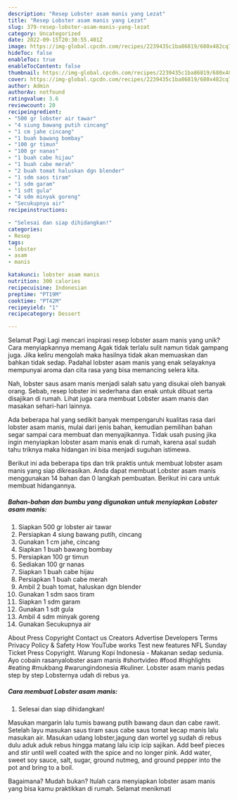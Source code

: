 ```yaml
---
description: "Resep Lobster asam manis yang Lezat"
title: "Resep Lobster asam manis yang Lezat"
slug: 379-resep-lobster-asam-manis-yang-lezat
category: Uncategorized
date: 2022-09-15T20:30:55.401Z
image: https://img-global.cpcdn.com/recipes/2239435c1ba86819/680x482cq70/lobster-asam-manis-foto-resep-utama.jpg
hideToc: false
enableToc: true
enableTocContent: false
thumbnail: https://img-global.cpcdn.com/recipes/2239435c1ba86819/680x482cq70/lobster-asam-manis-foto-resep-utama.jpg
cover: https://img-global.cpcdn.com/recipes/2239435c1ba86819/680x482cq70/lobster-asam-manis-foto-resep-utama.jpg
author: Admin
authorAv: notfound
ratingvalue: 3.6
reviewcount: 20
recipeingredient:
- "500 gr lobster air tawar"
- "4 siung bawang putih cincang"
- "1 cm jahe cincang"
- "1 buah bawang bombay"
- "100 gr timun"
- "100 gr nanas"
- "1 buah cabe hijau"
- "1 buah cabe merah"
- "2 buah tomat haluskan dgn blender"
- "1 sdm saos tiram"
- "1 sdm garam"
- "1 sdt gula"
- "4 sdm minyak goreng"
- "Secukupnya air"
recipeinstructions:

- "Selesai dan siap dihidangkan!"
categories:
- Resep
tags:
- lobster
- asam
- manis

katakunci: lobster asam manis 
nutrition: 300 calories
recipecuisine: Indonesian
preptime: "PT19M"
cooktime: "PT42M"
recipeyield: "1"
recipecategory: Dessert

---
```



Selamat Pagi Lagi mencari inspirasi resep lobster asam manis yang unik? Cara menyiapkannya memang Agak tidak terlalu sulit namun tidak gampang juga. Jika keliru mengolah maka hasilnya tidak akan memuaskan dan bahkan tidak sedap. Padahal lobster asam manis yang enak selayaknya mempunyai aroma dan cita rasa yang bisa memancing selera kita.


Nah, lobster saus asam manis menjadi salah satu yang disukai oleh banyak orang. Sebab, resep lobster ini sederhana dan enak untuk dibuat serta disajikan di rumah. Lihat juga cara membuat Lobster asam manis dan masakan sehari-hari lainnya.

Ada beberapa hal yang sedikit banyak mempengaruhi kualitas rasa dari lobster asam manis, mulai dari jenis bahan, kemudian pemilihan bahan segar sampai cara membuat dan menyajikannya. Tidak usah pusing jika ingin menyiapkan lobster asam manis enak di rumah, karena asal sudah tahu triknya maka hidangan ini bisa menjadi suguhan istimewa.


Berikut ini ada beberapa tips dan trik praktis untuk membuat lobster asam manis yang siap dikreasikan. Anda dapat membuat Lobster asam manis menggunakan 14 bahan dan 0 langkah pembuatan. Berikut ini cara untuk membuat hidangannya.

<!--inarticleads1-->

##### Bahan-bahan dan bumbu yang digunakan untuk menyiapkan Lobster asam manis:

1. Siapkan 500 gr lobster air tawar
1. Persiapkan 4 siung bawang putih, cincang
1. Gunakan 1 cm jahe, cincang
1. Siapkan 1 buah bawang bombay
1. Persiapkan 100 gr timun
1. Sediakan 100 gr nanas
1. Siapkan 1 buah cabe hijau
1. Persiapkan 1 buah cabe merah
1. Ambil 2 buah tomat, haluskan dgn blender
1. Gunakan 1 sdm saos tiram
1. Siapkan 1 sdm garam
1. Gunakan 1 sdt gula
1. Ambil 4 sdm minyak goreng
1. Gunakan Secukupnya air


About Press Copyright Contact us Creators Advertise Developers Terms Privacy Policy &amp; Safety How YouTube works Test new features NFL Sunday Ticket Press Copyright. Warung Kopi Indonesia - Makanan sedap sedunia. Ayo cobain rasanyalobster asam manis #shortvideo #food #highlights #eating #mukbang #warungindonesia #kuliner. Lobster asam manis pedas step by step Lobsternya udah di rebus ya. 

<!--inarticleads2-->

##### Cara membuat Lobster asam manis:


1. Selesai dan siap dihidangkan!

Masukan margarin lalu tumis bawang putih bawang daun dan cabe rawit. Setelah layu masukan saus tiram saus cabe saus tomat kecap manis lalu masukan air. Masukan udang lobster,jagung dan wortel yg sudah di rebus dulu aduk aduk rebus hingga matang lalu icip icip sajikan. Add beef pieces and stir until well coated with the spice and no longer pink. Add water, sweet soy sauce, salt, sugar, ground nutmeg, and ground pepper into the pot and bring to a boil. 

Bagaimana? Mudah bukan? Itulah cara menyiapkan lobster asam manis yang bisa kamu praktikkan di rumah. Selamat menikmati
